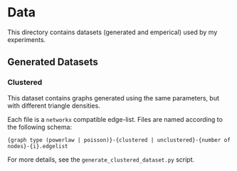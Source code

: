 # Data

This directory contains datasets (generated and emperical) used by my
experiments.


## Generated Datasets

### Clustered

This dataset contains graphs generated using the same parameters, but with different
triangle densities.

Each file is a `networkx` compatible edge-list. Files are named according to the
following schema:

```
{graph type (powerlaw | poisson)}-{clustered | unclustered}-{number of nodes}-{i}.edgelist
```

For more details, see the `generate_clustered_dataset.py` script.
